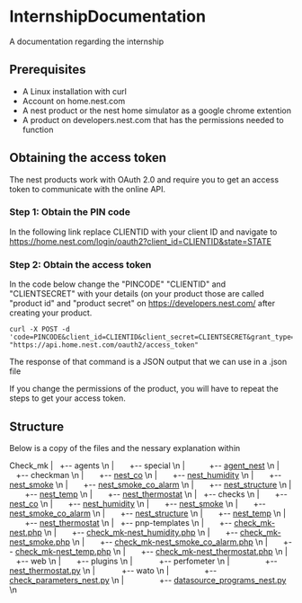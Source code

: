 # InternshipDocumentation
A documentation regarding the internship

## Prerequisites
* A Linux installation with curl
* Account on home.nest.com
* A nest product or the nest home simulator as a google chrome extention
* A product on developers.nest.com that has the permissions needed to function

## Obtaining the access token
The nest products work with OAuth 2.0 and require you to get an access token to communicate with the online API.
### Step 1: Obtain the PIN code
In the following link replace CLIENTID with your client ID and navigate to https://home.nest.com/login/oauth2?client_id=CLIENTID&state=STATE
### Step 2: Obtain the access token
In the code below change the "PINCODE" "CLIENTID" and "CLIENTSECRET" with your details (on your product those are called "product id" and "product secret" on https://developers.nest.com/ after creating your product.
~~~~
curl -X POST -d 'code=PINCODE&client_id=CLIENTID&client_secret=CLIENTSECRET&grant_type=authorization_code' "https://api.home.nest.com/oauth2/access_token" 	
~~~~
The response of that command is a JSON output that we can use in a .json file

If you change the permissions of the product, you will have to repeat the steps to get your access token.

## Structure
Below is a copy of the files and the nessary explanation within

Check_mk
|&nbsp;&nbsp;&nbsp;+-- agents  \n
|&nbsp;&nbsp;&nbsp;&nbsp;&nbsp;&nbsp;&nbsp;+-- special  \n
|&nbsp;&nbsp;&nbsp;&nbsp;&nbsp;&nbsp;&nbsp;&nbsp;&nbsp;&nbsp;&nbsp;+-- [agent_nest](/source/agents/special/agent_nest)  \n
|&nbsp;&nbsp;&nbsp;+-- checkman  \n
|&nbsp;&nbsp;&nbsp;&nbsp;&nbsp;&nbsp;&nbsp;+-- [nest_co](/source/checkman/nest_co)  \n
|&nbsp;&nbsp;&nbsp;&nbsp;&nbsp;&nbsp;&nbsp;+-- [nest_humidity](/source/checkman/nest_humidity)  \n
|&nbsp;&nbsp;&nbsp;&nbsp;&nbsp;&nbsp;&nbsp;+-- [nest_smoke](/source/checkman/nest_smoke)  \n
|&nbsp;&nbsp;&nbsp;&nbsp;&nbsp;&nbsp;&nbsp;+-- [nest_smoke_co_alarm](/source/checkman/nest_smoke_co_alarm)  \n
|&nbsp;&nbsp;&nbsp;&nbsp;&nbsp;&nbsp;&nbsp;+-- [nest_structure](/source/checkman/nest_structure)  \n
|&nbsp;&nbsp;&nbsp;&nbsp;&nbsp;&nbsp;&nbsp;+-- [nest_temp](/source/checkman/nest_temp)  \n
|&nbsp;&nbsp;&nbsp;&nbsp;&nbsp;&nbsp;&nbsp;+-- [nest_thermostat](/source/checkman/nest_thermostat)  \n
|&nbsp;&nbsp;&nbsp;+-- checks  \n
|&nbsp;&nbsp;&nbsp;&nbsp;&nbsp;&nbsp;&nbsp;+-- [nest_co](/source/checks/nest_co)  \n
|&nbsp;&nbsp;&nbsp;&nbsp;&nbsp;&nbsp;&nbsp;+-- [nest_humidity](/source/checks/nest_humidity)  \n
|&nbsp;&nbsp;&nbsp;&nbsp;&nbsp;&nbsp;&nbsp;+-- [nest_smoke](/source/checks/nest_smoke)  \n
|&nbsp;&nbsp;&nbsp;&nbsp;&nbsp;&nbsp;&nbsp;+-- [nest_smoke_co_alarm](/source/checks/nest_smoke_co_alarm)  \n
|&nbsp;&nbsp;&nbsp;&nbsp;&nbsp;&nbsp;&nbsp;+-- [nest_structure](/source/checks/nest_structure)  \n
|&nbsp;&nbsp;&nbsp;&nbsp;&nbsp;&nbsp;&nbsp;+-- [nest_temp](/source/checks/nest_temp)  \n
|&nbsp;&nbsp;&nbsp;&nbsp;&nbsp;&nbsp;&nbsp;+-- [nest_thermostat](/source/checks/nest_thermostat)  \n
|&nbsp;&nbsp;&nbsp;+-- pnp-templates  \n
|&nbsp;&nbsp;&nbsp;&nbsp;&nbsp;&nbsp;&nbsp;+-- [check_mk-nest.php](/source/pnp-templates/check_mk-nest.php)  \n
|&nbsp;&nbsp;&nbsp;&nbsp;&nbsp;&nbsp;&nbsp;+-- [check_mk-nest_humidity.php](/source/pnp-templates/check_mk-nest_humidity.php)  \n
|&nbsp;&nbsp;&nbsp;&nbsp;&nbsp;&nbsp;&nbsp;+-- [check_mk-nest_smoke.php](/source/pnp-templates/check_mk-nest_smoke.php)  \n
|&nbsp;&nbsp;&nbsp;&nbsp;&nbsp;&nbsp;&nbsp;+-- [check_mk-nest_smoke_co_alarm.php](/source/pnp-templates/check_mk-nest_smoke_co_alarm.php)  \n
|&nbsp;&nbsp;&nbsp;&nbsp;&nbsp;&nbsp;&nbsp;+-- [check_mk-nest_temp.php](/source/pnp-templates/check_mk-nest_temp.php)  \n
|&nbsp;&nbsp;&nbsp;&nbsp;&nbsp;&nbsp;&nbsp;+-- [check_mk-nest_thermostat.php](/source/pnp-templates/check_mk-nest_thermostat.php)  \n
|&nbsp;&nbsp;&nbsp;+-- web  \n
|&nbsp;&nbsp;&nbsp;&nbsp;&nbsp;&nbsp;&nbsp;+-- plugins  \n
|&nbsp;&nbsp;&nbsp;&nbsp;&nbsp;&nbsp;&nbsp;&nbsp;&nbsp;&nbsp;&nbsp;&nbsp;+-- perfometer  \n
|&nbsp;&nbsp;&nbsp;&nbsp;&nbsp;&nbsp;&nbsp;&nbsp;&nbsp;&nbsp;&nbsp;&nbsp;&nbsp;&nbsp;&nbsp;&nbsp;+-- [nest_thermostat.py](/source/web/plugins/perfometer/check_mk.py)  \n
|&nbsp;&nbsp;&nbsp;&nbsp;&nbsp;&nbsp;&nbsp;&nbsp;&nbsp;&nbsp;&nbsp;&nbsp;+-- wato  \n
|&nbsp;&nbsp;&nbsp;&nbsp;&nbsp;&nbsp;&nbsp;&nbsp;&nbsp;&nbsp;&nbsp;&nbsp;&nbsp;&nbsp;&nbsp;&nbsp;+-- [check_parameters_nest.py](/source/web/plugins/wato/check_parameters.py)  \n
|&nbsp;&nbsp;&nbsp;&nbsp;&nbsp;&nbsp;&nbsp;&nbsp;&nbsp;&nbsp;&nbsp;&nbsp;&nbsp;&nbsp;&nbsp;&nbsp;+-- [datasource_programs_nest.py](/source/web/plugins/wato/datasource_programs.py)  \n
